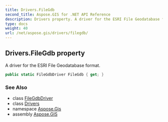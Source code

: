 ```yaml
---
title: Drivers.FileGdb
second_title: Aspose.GIS for .NET API Reference
description: Drivers property. A driver for the ESRI File Geodatabase format.
type: docs
weight: 40
url: /net/aspose.gis/drivers/filegdb/
---
```

## Drivers.FileGdb property

A driver for the ESRI File Geodatabase format.

```csharp
public static FileGdbDriver FileGdb { get; }
```

### See Also

* class [FileGdbDriver](../../../aspose.gis.formats.filegdb/filegdbdriver/)
* class [Drivers](../)
* namespace [Aspose.Gis](../../drivers/)
* assembly [Aspose.GIS](../../../)


